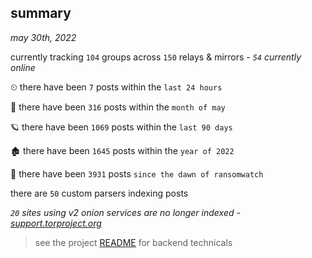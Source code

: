 
## summary
_may 30th, 2022_

currently tracking `104` groups across `150` relays & mirrors - _`54` currently online_

⏲ there have been `7` posts within the `last 24 hours`

🦈 there have been `316` posts within the `month of may`

🪐 there have been `1069` posts within the `last 90 days`

🏚 there have been `1645` posts within the `year of 2022`

🦕 there have been `3931` posts `since the dawn of ransomwatch`

there are `50` custom parsers indexing posts

_`20` sites using v2 onion services are no longer indexed - [support.torproject.org](https://support.torproject.org/onionservices/v2-deprecation/)_

> see the project [README](https://github.com/joshhighet/ransomwatch#ransomwatch--) for backend technicals
